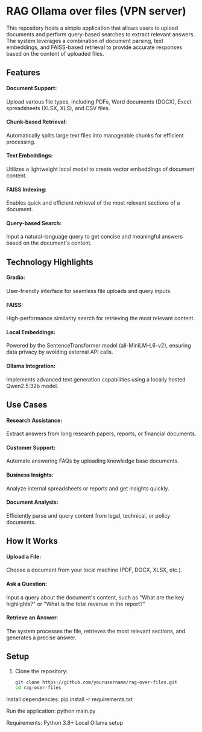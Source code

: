 # RAG Ollama over files (VPN server)

This repository hosts a simple application that allows users to upload documents and perform query-based searches to extract relevant answers. The system leverages a combination of document parsing, text embeddings, and FAISS-based retrieval to provide accurate responses based on the content of uploaded files.

## Features

#### Document Support: 
Upload various file types, including PDFs, Word documents (DOCX), Excel spreadsheets (XLSX, XLS), and CSV files.
#### Chunk-based Retrieval: 
Automatically splits large text files into manageable chunks for efficient processing.
#### Text Embeddings: 
Utilizes a lightweight local model to create vector embeddings of document content.
#### FAISS Indexing: 
Enables quick and efficient retrieval of the most relevant sections of a document.
#### Query-based Search: 
Input a natural-language query to get concise and meaningful answers based on the document's content.

## Technology Highlights
#### Gradio: 
User-friendly interface for seamless file uploads and query inputs.
#### FAISS: 
High-performance similarity search for retrieving the most relevant content.
#### Local Embeddings: 
Powered by the SentenceTransformer model (all-MiniLM-L6-v2), ensuring data privacy by avoiding external API calls.
#### Ollama Integration: 
Implements advanced text generation capabilities using a locally hosted Qwen2.5:32b model.

## Use Cases
#### Research Assistance: 
Extract answers from long research papers, reports, or financial documents.
#### Customer Support: 
Automate answering FAQs by uploading knowledge base documents.
#### Business Insights: 
Analyze internal spreadsheets or reports and get insights quickly.
#### Document Analysis: 
Efficiently parse and query content from legal, technical, or policy documents.

## How It Works
#### Upload a File: 
Choose a document from your local machine (PDF, DOCX, XLSX, etc.).
#### Ask a Question: 
Input a query about the document's content, such as "What are the key highlights?" or "What is the total revenue in the report?"
#### Retrieve an Answer: 
The system processes the file, retrieves the most relevant sections, and generates a precise answer.

## Setup

1. Clone the repository:
   ```bash
   git clone https://github.com/yourusername/rag-over-files.git
   cd rag-over-files

Install dependencies:
pip install -r requirements.txt

Run the application:
python main.py

Requirements:
Python 3.8+
Local Ollama setup

